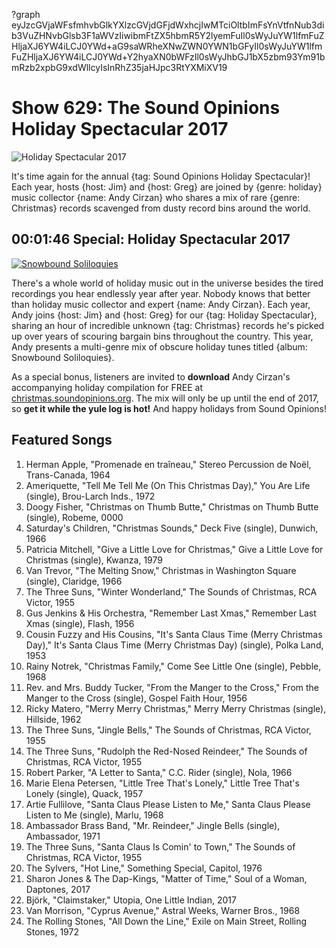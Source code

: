 ?graph eyJzcGVjaWFsfmhvbGlkYXlzcGVjdGFjdWxhcjIwMTciOltbImFsYnVtfnNub3dib3VuZHNvbGlsb3F1aWVzIiwibmFtZX5hbmR5Y2lyemFuIl0sWyJuYW1lfmFuZHljaXJ6YW4iLCJ0YWd+aG9saWRheXNwZWN0YWN1bGFyIl0sWyJuYW1lfmFuZHljaXJ6YW4iLCJ0YWd+Y2hyaXN0bWFzIl0sWyJhbGJ1bX5zbm93Ym91bmRzb2xpbG9xdWllcyIsInRhZ35jaHJpc3RtYXMiXV19

# Show 629: The Sound Opinions Holiday Spectacular 2017

![Holiday Spectacular 2017](http://sound-images.s3.amazonaws.com/images/2017/xmascover.jpg)

It's time again for the annual {tag: Sound Opinions Holiday Spectacular}! Each year, hosts {host: Jim} and {host: Greg} are joined by {genre: holiday} music collector {name: Andy Cirzan} who shares a mix of rare {genre: Christmas} records scavenged from dusty record bins around the world.


## 00:01:46 Special: Holiday Spectacular 2017
[![Snowbound Soliloquies](https://sound-images.s3.amazonaws.com/christmas/Snowbound_Soliloquies_2017_front_500.jpg)](http://christmas.soundopinions.org)

There's a whole world of holiday music out in the universe besides the tired recordings you hear endlessly year after year. Nobody knows that better than holiday music collector and expert {name: Andy Cirzan}. Each year, Andy joins {host: Jim} and {host: Greg} for our {tag: Holiday Spectacular}, sharing an hour of incredible unknown {tag: Christmas} records he's picked up over years of scouring bargain bins throughout the country. This year, Andy presents a multi-genre mix of obscure holiday tunes titled {album: Snowbound Soliloquies}.

As a special bonus, listeners are invited to **download** Andy Cirzan's accompanying holiday compilation for FREE at [christmas.soundopinions.org](http://christmas.soundopinions.org). The mix will only be up until the end of 2017, so **get it while the yule log is hot!** And happy holidays from Sound Opinions!

## Featured Songs

1. Herman Apple, "Promenade en traîneau," Stereo Percussion de Noël, Trans-Canada, 1964
1. Ameriquette, "Tell Me Tell Me (On This Christmas Day)," You Are Life (single), Brou-Larch Inds., 1972
1. Doogy Fisher, "Christmas on Thumb Butte," Christmas on Thumb Butte (single), Robeme, 0000
1. Saturday's Children, "Christmas Sounds," Deck Five (single), Dunwich, 1966
1. Patricia Mitchell, "Give a Little Love for Christmas," Give a Little Love for Christmas (single), Kwanza, 1979
1. Van Trevor, "The Melting Snow," Christmas in Washington Square (single), Claridge, 1966
1. The Three Suns, "Winter Wonderland," The Sounds of Christmas, RCA Victor, 1955
1. Gus Jenkins & His Orchestra, "Remember Last Xmas," Remember Last Xmas (single), Flash, 1956
1. Cousin Fuzzy and His Cousins, "It's Santa Claus Time (Merry Christmas Day)," It's Santa Claus Time (Merry Christmas Day) (single), Polka Land, 1953
1. Rainy Notrek, "Christmas Family," Come See Little One (single), Pebble, 1968
1. Rev. and Mrs. Buddy Tucker, "From the Manger to the Cross," From the Manger to the Cross (single), Gospel Faith Hour, 1956
1. Ricky Matero, "Merry Merry Christmas," Merry Merry Christmas (single), Hillside, 1962
1. The Three Suns, "Jingle Bells," The Sounds of Christmas, RCA Victor, 1955
1. The Three Suns, "Rudolph the Red-Nosed Reindeer," The Sounds of Christmas, RCA Victor, 1955
1. Robert Parker, "A Letter to Santa," C.C. Rider (single), Nola, 1966
1. Marie Elena Petersen, "Little Tree That's Lonely," Little Tree That's Lonely (single), Quack, 1957
1. Artie Fullilove, "Santa Claus Please Listen to Me," Santa Claus Please Listen to Me (single), Marlu, 1968
1. Ambassador Brass Band, "Mr. Reindeer," Jingle Bells (single), Ambassador, 1971
1. The Three Suns, "Santa Claus Is Comin' to Town," The Sounds of Christmas, RCA Victor, 1955
1. The Sylvers, "Hot Line," Something Special, Capitol, 1976
1. Sharon Jones & The Dap-Kings, "Matter of Time," Soul of a Woman, Daptones, 2017
1. ‎Björk, "Claimstaker," Utopia, One Little Indian, 2017
1. Van Morrison, "Cyprus Avenue," Astral Weeks, Warner Bros., 1968
1. The Rolling Stones, "All Down the Line," Exile on Main Street, Rolling Stones, 1972
